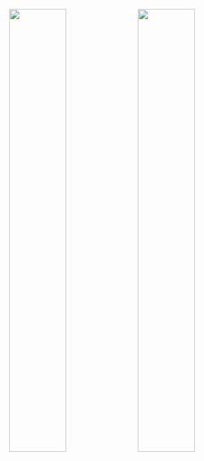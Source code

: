 <p align="center">
  <img src="https://github.com/user-attachments/assets/2e411e2c-f968-47e6-a6e4-d0cf648c4d8a" width="45%" />
  <img src="https://github.com/user-attachments/assets/b88e85ee-faec-47c2-8286-1e88c9307e80" width="45%" />
</p>

